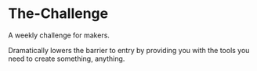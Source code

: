 The-Challenge
=============

A weekly challenge for makers.

Dramatically lowers the barrier to entry by providing you with the tools you need to create something, anything. 
